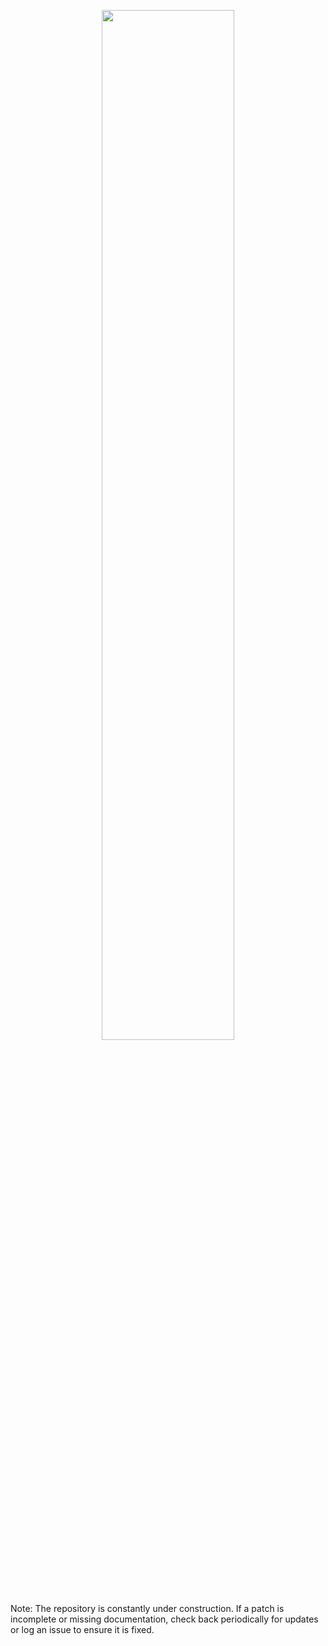 <p align="center">
  <img width="65%" height="65%" src="https://i.ibb.co/7JYvGQ5/n4m-supplemental.png"/>  
</p>

Note: The repository is constantly under construction. If a patch is incomplete or missing documentation, check back periodically for updates or log an issue to ensure it is fixed.

